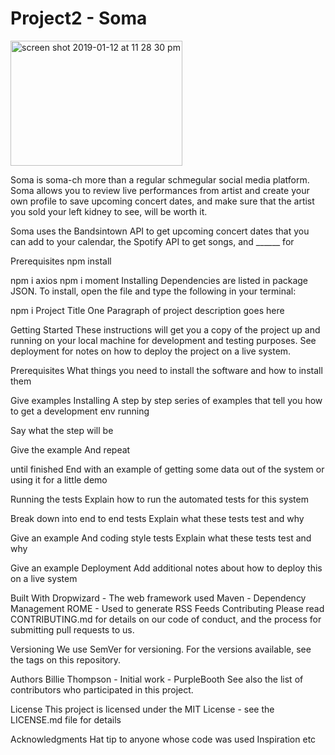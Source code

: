 

# Project2 - Soma
<img width="275" height="200" alt="screen shot 2019-01-12 at 11 28 30 pm" src="https://user-images.githubusercontent.com/40437294/51082719-e059ee00-16c1-11e9-960f-8a68b39ab896.png">

Soma is soma-ch more than a regular schmegular social media platform. Soma allows you to review live performances from artist and create your own profile to save upcoming concert dates, and make sure that the artist you sold your left kidney to see, will be worth it. 

Soma uses the Bandsintown API to get upcoming concert dates that you can add to your calendar, the Spotify API to get songs, and ______ for 

Prerequisites
npm install 

npm i axios
npm i moment
Installing
Dependencies are listed in package JSON. To install, open the file and type the following in your terminal:

npm i
Project Title
One Paragraph of project description goes here

Getting Started
These instructions will get you a copy of the project up and running on your local machine for development and testing purposes. See deployment for notes on how to deploy the project on a live system.

Prerequisites
What things you need to install the software and how to install them

Give examples
Installing
A step by step series of examples that tell you how to get a development env running

Say what the step will be

Give the example
And repeat

until finished
End with an example of getting some data out of the system or using it for a little demo

Running the tests
Explain how to run the automated tests for this system

Break down into end to end tests
Explain what these tests test and why

Give an example
And coding style tests
Explain what these tests test and why

Give an example
Deployment
Add additional notes about how to deploy this on a live system

Built With
Dropwizard - The web framework used
Maven - Dependency Management
ROME - Used to generate RSS Feeds
Contributing
Please read CONTRIBUTING.md for details on our code of conduct, and the process for submitting pull requests to us.

Versioning
We use SemVer for versioning. For the versions available, see the tags on this repository.

Authors
Billie Thompson - Initial work - PurpleBooth
See also the list of contributors who participated in this project.

License
This project is licensed under the MIT License - see the LICENSE.md file for details

Acknowledgments
Hat tip to anyone whose code was used
Inspiration
etc
